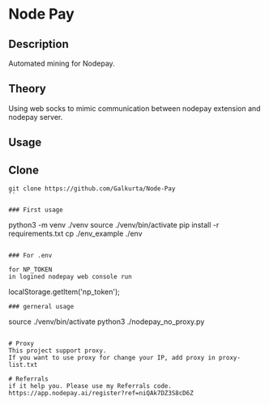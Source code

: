 # Node Pay

## Description
Automated mining for Nodepay.

## Theory
Using web socks to mimic communication between nodepay extension and nodepay server.

## Usage
## Clone
```
git clone https://github.com/Galkurta/Node-Pay
``

### First usage 
```
python3 -m venv ./venv
source ./venv/bin/activate
pip install -r requirements.txt
cp ./env_example ./env
```

### For .env

for NP_TOKEN
in logined nodepay web console run
```
localStorage.getItem('np_token');
```
### gerneral usage 

```
source ./venv/bin/activate
python3 ./nodepay_no_proxy.py
```
 
# Proxy
This project support proxy.
If you want to use proxy for change your IP, add proxy in proxy-list.txt

# Referrals
if it help you. Please use my Referrals code.
https://app.nodepay.ai/register?ref=niQAk7DZ3S8cD6Z
